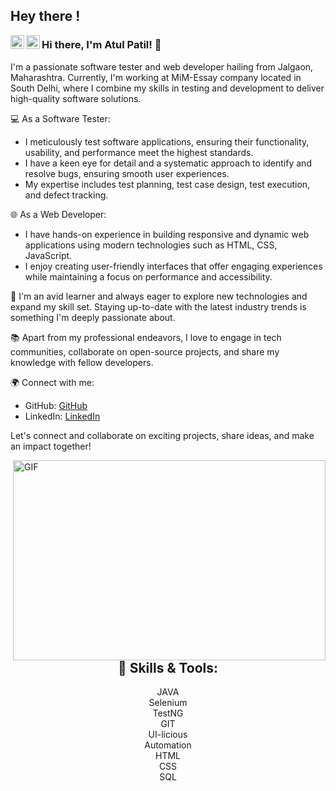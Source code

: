 ## Hey there ! <!-- <img src="https://media.giphy.com/media/hvRJCLFzcasrR4ia7z/giphy.gif" width="1px">  -->

<a href="https://twitter.com/priyesh069">
  <img align="left" alt="Atul Patil | Twitter" width="22px" src="https://raw.githubusercontent.com/peterthehan/peterthehan/master/assets/twitter.svg?raw=true" />
</a>
<a href="https://www.linkedin.com/in/atul-patil-6202676b/">
  <img align="left" alt="Atul LinkedIN" width="22px" src="https://github.com/hackerspider1/hackerspider1/blob/main/linkedin.svg?raw=true" />
</a>


### Hi there, I'm Atul Patil! 👋

I'm a passionate software tester and web developer hailing from Jalgaon, Maharashtra. Currently, I'm working at MiM-Essay company located in South Delhi, where I combine my skills in testing and development to deliver high-quality software solutions.

💻 As a Software Tester:
- I meticulously test software applications, ensuring their functionality, usability, and performance meet the highest standards.
- I have a keen eye for detail and a systematic approach to identify and resolve bugs, ensuring smooth user experiences.
- My expertise includes test planning, test case design, test execution, and defect tracking.

🌐 As a Web Developer:
- I have hands-on experience in building responsive and dynamic web applications using modern technologies such as HTML, CSS, JavaScript.
- I enjoy creating user-friendly interfaces that offer engaging experiences while maintaining a focus on performance and accessibility.

🌟 I'm an avid learner and always eager to explore new technologies and expand my skill set. Staying up-to-date with the latest industry trends is something I'm deeply passionate about.

📚 Apart from my professional endeavors, I love to engage in tech communities, collaborate on open-source projects, and share my knowledge with fellow developers.

🌍 Connect with me:
- GitHub: [GitHub](https://github.com/priyesh069)
- LinkedIn: [LinkedIn](https://www.linkedin.com/in/atul-patil-6202676b/)

Let's connect and collaborate on exciting projects, share ideas, and make an impact together!

<img align="right" alt="GIF" src="https://github.com/hackerspider1/hackerspider1/blob/main/code.gif?raw=true" width="500" height="320" />

<!-- <img src="https://github.com/TheDudeThatCode//TheDudeThatCode/blob/master/Assets/Developer.gif" width="45px"> About Me:
--->


<h2 align="center"> 🔧 Skills & Tools: </h2>


<p align="center">
  JAVA
  <br>
  Selenium
  <br>
  TestNG
  <br>
  GIT
  <br>
  UI-licious
  <br>
  Automation
  <br>
  HTML
  <br>
  CSS
  <br>
  SQL
  <br>
  
</p>

<!--
**priyesh069/Priyesh069** is a ✨ _special_ ✨ repository because its `README.md` (this file) appears on your GitHub profile.

Here are some ideas to get you started:
- 🔭 I’m currently working on ...
- 🌱 I’m currently learning ...
- 👯 I’m looking to collaborate on ...
- 🤔 I’m looking for help with ...
- 💬 Ask me about ...
- 📫 How to reach me: ...
- 😄 Pronouns: ...
- ⚡ Fun fact: ...
-->
